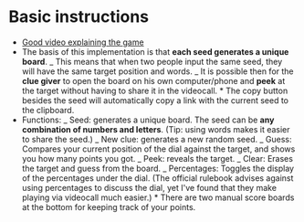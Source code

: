 # Basic instructions

- [Good video explaining the game](https://youtu.be/KuL_R60_320?t=225)
- The basis of this implementation is that **each seed generates a unique board**.
  _ This means that when two people input the same seed, they will have the same target position and words.
  _ It is possible then for the **clue giver** to open the board on his own computer/phone and **peek** at the target without having to share it in the videocall. \* The copy button besides the seed will automatically copy a link with the current seed to the clipboard.
- Functions:
  _ Seed: generates a unique board. The seed can be **any combination of numbers and letters**. (Tip: using words makes it easier to share the seed.)
  _ New clue: generates a new random seed.
  _ Guess: Compares your current position of the dial against the target, and shows you how many points you got.
  _ Peek: reveals the target.
  _ Clear: Erases the target and guess from the board.
  _ Percentages: Toggles the display of the percentages under the dial. (The official rulebook advises against using percentages to discuss the dial, yet I've found that they make playing via videocall much easier.) \* There are two manual score boards at the bottom for keeping track of your points.
